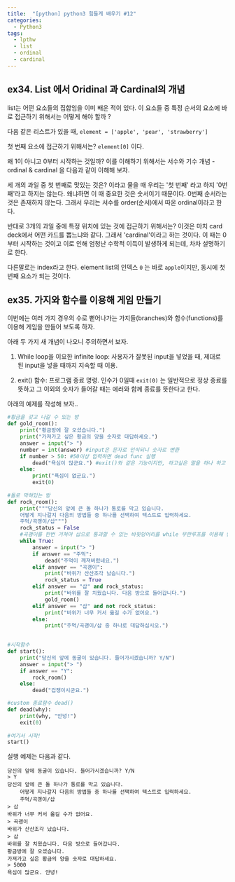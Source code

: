 ```yaml
---
title:  "[python] python3 힘들게 배우기 #12"
categories:
  - Python3
tags:
  - lpthw
  - list
  - ordinal
  - cardinal
---
```


## ex34. List 에서 Oridinal 과 Cardinal의 개념 

list는 어떤 요소들의 집합임을 이미 배운 적이 있다. 이 요소들 중 특정 순서의 요소에 바로 접근하기 위해서는 어떻게 해야 할까 ? 

다음 같은 리스트가 있을 때, 
`element = ['apple', 'pear', 'strawberry']`

첫 번째 요소에 접근하기 위해서는?
`element[0]` 이다. 

왜 1이 아니고 0부터 시작하는 것일까? 이를 이해하기 위해서는 서수와 기수 개념 - ordinal & cardinal 을 다음과 같이 이해해 보자. 

세 개의 과일 중 첫 번째로 맛있는 것은? 이라고 물을 때 우리는 '첫 번째' 라고 하지 '0번째'라고 하지는 않는다. 왜냐하면 이 때 중요한 것은 숫서이기 때문이다. 0번째 순서라는 것은 존재하지 않는다. 그래서 우리는 서수를 order(순서)에서 따온 ordinal이라고 한다. 

반대로 3개의 과일 중에 특정 위치에 있는 것에 접근하기 위해서는? 이것은 마치 card deck에서 어떤 카드를 뽑느냐와 같다. 그래서 'cardinal'이라고 하는 것이다. 이 때는 0부터 시작하는 것이고 이로 인해 엄청난 수학적 이득이 발생하게 되는데, 차차 설명하기로 한다. 

다른말로는 index라고 한다. element list의 인덱스 `0` 는 바로 `apple`이지만, 동시에 첫 번째 요소가 되는 것이다. 


## ex35. 가지와 함수를 이용해 게임 만들기 

이번에는 여러 가지 경우의 수로 뻗어나가는 가지들(branches)와 함수(functions)를 이용해 게임을 만들어 보도록 하자. 

아래 두 가지 새 개념이 나오니 주의하면서 보자. 

1) While loop을 이요한 infinite loop: 사용자가 잘못된 input을 넣었을 때, 제대로 된 input을 넣을 때까지 지속할 때 이용.

2) exit() 함수: 프로그램 종료 명령. 인수가 0일때 `exit(0)` 는 일반적으로 정상 종료를 뜻하고 그 이외의 숫자가 들어갈 때는 에러와 함께 종료를 뜻한다고 한다. 

아래의 예제를 작성해 보자.. 

```python
#황금을 갖고 나갈 수 있는 방
def gold_room():
    print("황금방에 잘 오셨습니다.")
    print("가져가고 싶은 황금의 양을 숫자로 대답하세요.")
    answer = input("> ")
    number = int(answer) #input은 문자로 인식되니 숫자로 변환
    if number > 50: #50이상 입력하면 dead func 실행 
        dead("욕심이 많군요.") #exit()와 같은 기능이지만, 하고싶은 말을 하나 하고 종료하는 함수
    else:
        print("욕심이 없군요.")
        exit(0)
        
#돌로 막혀있는 방 
def rock_room():
    print("""당신의 앞에 큰 돌 하나가 통로를 막고 있습니다.
    어떻게 지나갈지 다음의 방법들 중 하나를 선택하여 텍스트로 입력하세요.
    주먹/곡괭이/삽""")
    rock_status = False
    #곡괭이를 한번 거쳐야 삽으로 통과할 수 있는 바윗덩어리를 while 무한루프를 이용해 만듦
    while True:
        answer = input("> ")
        if answer == "주먹":
            dead("주먹이 깨져버렸네요.")
        elif answer == "곡괭이":
            print("바위가 산산조각 났습니다.")
            rock_status = True
        elif answer == "삽" and rock_status:
            print("바위를 잘 치웠습니다. 다음 방으로 들어갑니다.")
            gold_room()
        elif answer == "삽" and not rock_status:
            print("바위가 너무 커서 옮길 수가 없어요.")
        else:
            print("주먹/곡괭이/삽 중 하나로 대답하십시오.")
            

#시작함수
def start():
    print("당신의 앞에 동굴이 있습니다. 들어가시겠습니까? Y/N")
    answer = input("> ")
    if answer == "Y":
        rock_room()
    else:
        dead("겁쟁이시군요.")

#custom 종료함수 dead()
def dead(why):
    print(why, "안녕!")
    exit(0)
    
#여기서 시작!
start()
```

실행 예제는 다음과 같다. 

```
당신의 앞에 동굴이 있습니다. 들어가시겠습니까? Y/N
> Y
당신의 앞에 큰 돌 하나가 통로를 막고 있습니다.
    어떻게 지나갈지 다음의 방법들 중 하나를 선택하여 텍스트로 입력하세요.
    주먹/곡괭이/삽
> 삽
바위가 너무 커서 옮길 수가 없어요.
> 곡괭이
바위가 산산조각 났습니다.
> 삽
바위를 잘 치웠습니다. 다음 방으로 들어갑니다.
황금방에 잘 오셨습니다.
가져가고 싶은 황금의 양을 숫자로 대답하세요.
> 5000
욕심이 많군요. 안녕!
```



        











